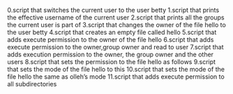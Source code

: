 0.script that switches the current user to the user betty
1.script that prints the effective username of the current user
2.script that prints all the groups the current user is part of
3.script that changes the owner of the file hello to the user betty
4.script that creates an empty file called hello
5.script that adds execute permission to the owner of the file hello
6.script that adds execute permission to the owner,group owner and read to user
7.script that adds execution permission to the owner, the group owner and the other users
8.script that sets the permission to the file hello as follows
9.script that sets the mode of the file hello to this
10.script that sets the mode of the file hello the same as olleh’s mode
11.script that adds execute permission to all subdirectories
